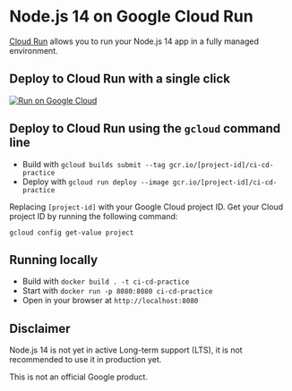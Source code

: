 # Node.js 14 on Google Cloud Run

[Cloud Run](https://cloud.run) allows you to run your Node.js 14 app in a fully managed environment.

## Deploy to Cloud Run with a single click

[![Run on Google Cloud](https://deploy.cloud.run/button.svg)](https://deploy.cloud.run)

## Deploy to Cloud Run using the `gcloud` command line

- Build with `gcloud builds submit --tag gcr.io/[project-id]/ci-cd-practice`
- Deploy with `gcloud run deploy --image gcr.io/[project-id]/ci-cd-practice`

Replacing `[project-id]` with your Google Cloud project ID. Get your Cloud project ID by running the following command:

```shell
gcloud config get-value project
```

## Running locally

- Build with `docker build . -t ci-cd-practice`
- Start with `docker run -p 8080:8080 ci-cd-practice`
- Open in your browser at `http://localhost:8080`

## Disclaimer

Node.js 14 is not yet in active Long-term support (LTS), it is not recommended to use it in production yet.

This is not an official Google product.
